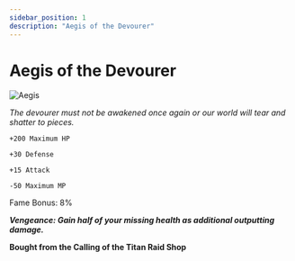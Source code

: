 ```yaml
---
sidebar_position: 1
description: "Aegis of the Devourer"
---
```


# Aegis of the Devourer

![Aegis](https://vwiki.valorserver.com/api/item/picture/aegis%20of%20the%20devourer)

<i>The devourer must not be awakened once again or our world will tear and shatter to pieces.</i>

    +200 Maximum HP
    
    +30 Defense
    
    +15 Attack
    
    -50 Maximum MP
    
Fame Bonus: 8%

***Vengeance: Gain half of your missing health as additional outputting damage.***

**Bought from the Calling of the Titan Raid Shop**
